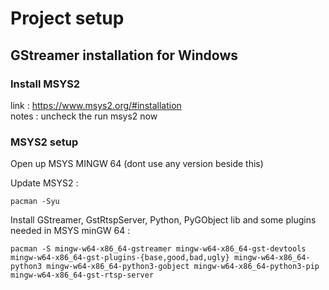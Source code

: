 # Project setup

## GStreamer installation for Windows

### Install MSYS2
link : https://www.msys2.org/#installation \
notes : uncheck the run msys2 now

### MSYS2 setup

Open up MSYS MINGW 64 (dont use any version beside this)

Update MSYS2 :
```
pacman -Syu
```

Install GStreamer, GstRtspServer, Python, PyGObject lib and some plugins needed in MSYS minGW 64 :
```
pacman -S mingw-w64-x86_64-gstreamer mingw-w64-x86_64-gst-devtools mingw-w64-x86_64-gst-plugins-{base,good,bad,ugly} mingw-w64-x86_64-python3 mingw-w64-x86_64-python3-gobject mingw-w64-x86_64-python3-pip mingw-w64-x86_64-gst-rtsp-server
```